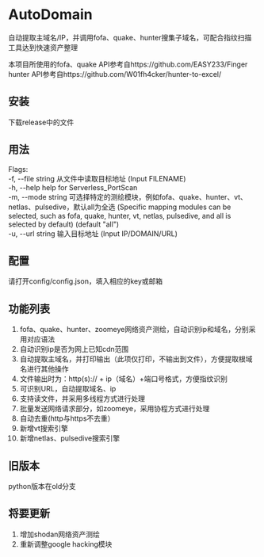 # AutoDomain
自动提取主域名/IP，并调用fofa、quake、hunter搜集子域名，可配合指纹扫描工具达到快速资产整理

本项目所使用的fofa、quake API参考自https://github.com/EASY233/Finger  
hunter API参考自https://github.com/W01fh4cker/hunter-to-excel/



## 安装

下载release中的文件  



## 用法

Flags:  
  -f, --file string   从文件中读取目标地址 (Input FILENAME)  
  -h, --help          help for Serverless_PortScan  
  -m, --mode string   可选择特定的测绘模块，例如fofa、quake、hunter、vt、netlas、pulsedive，默认all为全选 (Specific mapping modules can be selected, such as fofa, quake, hunter, vt, netlas, pulsedive, and all is selected by default) (default "all")  
  -u, --url string    输入目标地址 (Input IP/DOMAIN/URL)  




## 配置

请打开config/config.json，填入相应的key或邮箱



## 功能列表  

1. fofa、quake、hunter、zoomeye网络资产测绘，自动识别ip和域名，分别采用对应语法
2. 自动识别ip是否为网上已知cdn范围
3. 自动提取主域名，并打印输出（此项仅打印，不输出到文件），方便提取根域名进行其他操作
4. 文件输出时为：http(s):// + ip（域名）+端口号格式，方便指纹识别
5. 可识别URL，自动提取域名、ip
6. 支持读文件，并采用多线程方式进行处理
7. 批量发送网络请求部分，如zoomeye，采用协程方式进行处理
8. 自动去重(http与https不去重）
9. 新增vt搜索引擎
10. 新增netlas、pulsedive搜索引擎

## 旧版本

python版本在old分支



## 将要更新

1. 增加shodan网络资产测绘
2. 重新调整google hacking模块
